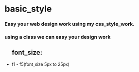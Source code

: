 # basic_style
<h3>Easy your web design work using my css_style_work.</h3>
<h3>using a class we can easy your design work</h3>
<ul><h2>font_size:</h2>
  <li>f1 - f5(font_size 5px to 25px)</li>
  
